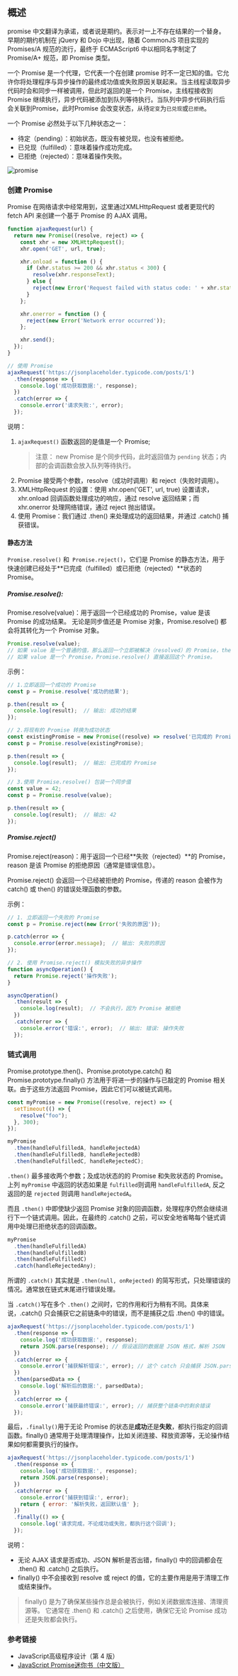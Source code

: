 
## 概述
promise 中文翻译为承诺，或者说是期约。表示对一上不存在结果的一个替身。早期的期约机制在 jQuery 和 Dojo 中出现，随着 CommonJS 项目实现的 Promises/A 规范的流行，最终于 ECMAScript6 中以相同名字制定了 Promise/A+ 规范，即 Promise 类型。

一个 Promise 是一个代理，它代表一个在创建 promise 时不一定已知的值。它允许你将处理程序与异步操作的最终成功值或失败原因关联起来。当主线程读取异步代码时会和同步一样被调用，但此时返回的是一个 Promise，主线程接收到 Promise 继续执行，异步代码被添加到队列等待执行。当队列中异步代码执行后会关联到Promise，此时Promise 会改变状态，从待`定变`为`已兑现`或`已拒绝`。

一个 Promise 必然处于以下几种状态之一：
- 待定（pending）：初始状态，既没有被兑现，也没有被拒绝。
- 已兑现（fulfilled）：意味着操作成功完成。
- 已拒绝（rejected）：意味着操作失败。

![promise](https://github.com/yuniezzx/Images/blob/main/code-markdown/JS/promises.png?raw=true)

### 创建 Promise
Promise 在网络请求中经常用到，这里通过XMLHttpRequest 或者更现代的 fetch API 来创建一个基于 Promise 的 AJAX 调用。

```javascript
function ajaxRequest(url) {
  return new Promise((resolve, reject) => {
    const xhr = new XMLHttpRequest();
    xhr.open('GET', url, true);

    xhr.onload = function () {
      if (xhr.status >= 200 && xhr.status < 300) {
        resolve(xhr.responseText);
      } else {
        reject(new Error('Request failed with status code: ' + xhr.status));
      }
    };

    xhr.onerror = function () {
      reject(new Error('Network error occurred'));
    };

    xhr.send();
  });
}

// 使用 Promise
ajaxRequest('https://jsonplaceholder.typicode.com/posts/1')
  .then(response => {
    console.log('成功获取数据:', response);
  })
  .catch(error => {
    console.error('请求失败:', error);
  });
```

说明：
1. `ajaxRequest()` 函数返回的是值是一个 Promise;
	> 注意： new Promise 是个同步代码，此时返回值为 `pending` 状态；内部的会调函数会放入队列等待执行。
2. Promise 接受两个参数，resolve（成功时调用）和 reject（失败时调用）。
3. XMLHttpRequest 的设置：使用 xhr.open('GET', url, true) 设置请求，xhr.onload 回调函数处理成功的响应，通过 resolve 返回结果；而 xhr.onerror 处理网络错误，通过 reject 抛出错误。
4. 使用 Promise：我们通过 .then() 来处理成功的返回结果，并通过 .catch() 捕获错误。

#### 静态方法
`Promise.resolve()` 和` Promise.reject()`，它们是 Promise 的静态方法，用于快速创建已经处于**已完成（fulfilled）或已拒绝（rejected）**状态的 Promise。

##### Promise.resolve():
Promise.resolve(value)：用于返回一个已经成功的 Promise，value 是该 Promise 的成功结果。
无论是同步值还是 Promise 对象，Promise.resolve() 都会将其转化为一个 Promise 对象。

```javascript
Promise.resolve(value);
// 如果 value 是一个普通的值，那么返回一个立即被解决（resolved）的 Promise，then 直接处理这个值。
// 如果 value 是一个 Promise，Promise.resolve() 直接返回这个 Promise。
```

示例：

```javascript
// 1.立即返回一个成功的 Promise
const p = Promise.resolve('成功的结果');

p.then(result => {
  console.log(result);  // 输出: 成功的结果
});

// 2.将现有的 Promise 转换为成功状态
const existingPromise = new Promise((resolve) => resolve('已完成的 Promise'));
const p = Promise.resolve(existingPromise);

p.then(result => {
  console.log(result);  // 输出: 已完成的 Promise
});

// 3.使用 Promise.resolve() 包装一个同步值
const value = 42;
const p = Promise.resolve(value);

p.then(result => {
  console.log(result);  // 输出: 42
});
```

##### Promise.reject()
Promise.reject(reason)：用于返回一个已经**失败（rejected）**的 Promise，reason 是该 Promise 的拒绝原因（通常是错误信息）。

Promise.reject() 会返回一个已经被拒绝的 Promise，传递的 reason 会被作为 catch() 或 then() 的错误处理函数的参数。

示例：

```javascript
// 1. 立即返回一个失败的 Promise
const p = Promise.reject(new Error('失败的原因'));

p.catch(error => {
  console.error(error.message);  // 输出: 失败的原因
});

// 2. 使用 Promise.reject() 模拟失败的异步操作
function asyncOperation() {
  return Promise.reject('操作失败');
}

asyncOperation()
  .then(result => {
    console.log(result);  // 不会执行，因为 Promise 被拒绝
  })
  .catch(error => {
    console.error('错误:', error);  // 输出: 错误: 操作失败
  });
```


### 链式调用
Promise.prototype.then()、Promise.prototype.catch() 和 Promise.prototype.finally() 方法用于将进一步的操作与已敲定的 Promise 相关联。由于这些方法返回 Promise，因此它们可以被链式调用。

```javascript
const myPromise = new Promise((resolve, reject) => {
  setTimeout(() => {
    resolve("foo");
  }, 300);
});

myPromise
  .then(handleFulfilledA, handleRejectedA)
  .then(handleFulfilledB, handleRejectedB)
  .then(handleFulfilledC, handleRejectedC);

```
`.then()` 最多接收两个参数；及成功状态的的 Promise 和失败状态的 Promise。上列 `myPromise` 中返回的状态如果是 `fulfilled`则调用 `handleFulfilledA`, 反之返回的是 `rejected` 则调用 `handleRejectedA`。

而且 `.then()` 中即使缺少返回 Promise 对象的回调函数，处理程序仍然会继续进行下一个链式调用。因此，在最终的 .catch() 之前，可以安全地省略每个链式调用中处理已拒绝状态的回调函数。

```javascript
myPromise
  .then(handleFulfilledA)
  .then(handleFulfilledB)
  .then(handleFulfilledC)
  .catch(handleRejectedAny);
```

所谓的 `.catch()` 其实就是 `.then(null, onRejected)` 的简写形式，只处理错误的情况。通常放在链式末尾进行错误处理。

当 `.catch()`写在多个 `.then()` 之间时，它的作用和行为稍有不同。具体来说，.catch() 只会捕获它之前链条中的错误，而不是捕获之后 .then() 中的错误。

```javascript
ajaxRequest('https://jsonplaceholder.typicode.com/posts/1')
  .then(response => {
    console.log('成功获取数据:', response);
    return JSON.parse(response); // 假设返回的数据是 JSON 格式，解析 JSON
  })
  .catch(error => {
    console.error('捕获解析错误:', error); // 这个 catch 只会捕获 JSON.parse 相关的错误
  })
  .then(parsedData => {
    console.log('解析后的数据:', parsedData);
  })
  .catch(error => {
    console.error('捕获最终错误:', error); // 捕获整个链条中的剩余错误
  });
```

最后，`.finally()`用于无论 Promise 的状态是**成功**还是**失败**，都执行指定的回调函数。finally() 通常用于处理清理操作，比如关闭连接、释放资源等，无论操作结果如何都需要执行的操作。

```javascript
ajaxRequest('https://jsonplaceholder.typicode.com/posts/1')
  .then(response => {
    console.log('成功获取数据:', response);
    return JSON.parse(response);
  })
  .catch(error => {
    console.error('捕获到错误:', error);
    return { error: '解析失败，返回默认值' };
  })
  .finally(() => {
    console.log('请求完成，不论成功或失败，都执行这个回调');
  });
```

说明：
-  无论 AJAX 请求是否成功、JSON 解析是否出错，finally() 中的回调都会在 .then() 和 .catch() 之后执行。
-  finally() 中不会接收到 resolve 或 reject 的值，它的主要作用是用于清理工作或结束操作。


> finally() 是为了确保某些操作总是会被执行，例如关闭数据库连接、清理资源等。
> 它通常在 .then() 和 .catch() 之后使用，确保它无论 Promise 成功还是失败都会执行。





### 参考链接

- JavaScript高级程序设计（第 4 版）
- [JavaScript Promise迷你书（中文版）](http://liubin.org/promises-book/#ch2-promise-resolve)
